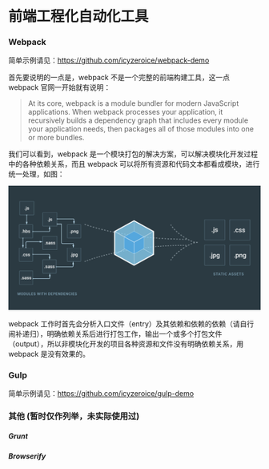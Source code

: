 # 前端工程化自动化工具


### Webpack

简单示例请见：https://github.com/icyzeroice/webpack-demo

首先要说明的一点是，webpack 不是一个完整的前端构建工具，这一点 webpack 官网一开始就有说明：

> At its core, webpack is a module bundler for modern JavaScript applications. When webpack processes your application, it recursively builds a dependency graph that includes every module your application needs, then packages all of those modules into one or more bundles.

我们可以看到，webpack 是一个模块打包的解决方案，可以解决模块化开发过程中的各种依赖关系，而且 webpack 可以将所有资源和代码文本都看成模块，进行统一处理，如图：

![webpack module bundler](./img/webpack.png)

webpack 工作时首先会分析入口文件（entry）及其依赖和依赖的依赖（请自行闹补递归），明确依赖关系后进行打包工作，输出一个或多个打包文件（output），所以非模块化开发的项目各种资源和文件没有明确依赖关系，用 webpack 是没有效果的。

### Gulp



简单示例请见：https://github.com/icyzeroice/gulp-demo

### 其他 (暂时仅作列举，未实际使用过)

##### Grunt

##### Browserify